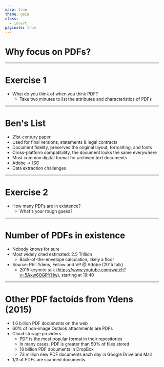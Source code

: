 ```yaml
---
marp: true
theme: gaia
class:
  - invert
paginate: true
---
```

<!-- _class: lead -->
# Why focus on PDFs?
---
# Exercise 1
* What do you think of when you think PDF?
    * Take two minutes to list the attributes and characteristics of PDFs
---
# Ben's List 
* 21st-century paper
* Used for final versions, statements & legal contracts
* Document fidelity, preserves the original layout, formatting, and fonts
* Cross-platform compatibility, the document looks the same everywhere
* Most common digital format for archived text documents
* Adobe $\rightarrow$ ISO
* Data extraction challenges 
---
# Exercise 2
* How many PDFs are in existence?
    * What's your rough guess?
---
# Number of PDFs in existence
* Nobody knows for sure
* Most widely cited estimated: 2.5 Trillion
    * Back-of-the-envelope calculation, likely a floor
* Source: Phil Ydens, Fellow and VP @ Adobe (2015 talk)
    * 2015 keynote talk (https://www.youtube.com/watch?v=5Axw6OGPYHw), starting at 19:40
---
# Other PDF factoids from Ydens (2015)
* 1.6 billion PDF documents on the web
* 60% of non-image Outlook attachments are PDFs
* Cloud storage providers
    * PDF is the most popular format in their repositories
    * In many cases, PDF is greater than 50% of files stored
    * 18 billion PDF documents in DropBox
    * 73 million new PDF documents each day in Google Drive and Mail
* 1/3 of PDFs are scanned documents 



